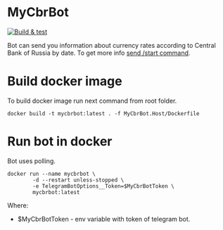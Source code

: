 MyCbrBot
=======

[![Build & test](https://github.com/nazarovsa/MyCbrBot/actions/workflows/dotnet.yml/badge.svg)](https://github.com/nazarovsa/MyCbrBot/actions/workflows/dotnet.yml)

Bot can send you information about currency rates according to Central Bank of Russia by date. To get more info [send /start command](https://t.me/MyCbr_Bot?start).

Build docker image
=======

To build docker image run next command from root folder.
```
docker build -t mycbrbot:latest . -f MyCbrBot.Host/Dockerfile
```

Run bot in docker
=======

Bot uses polling.

```
docker run --name mycbrbot \
        -d --restart unless-stopped \
        -e TelegramBotOptions__Token=$MyCbrBotToken \
        mycbrbot:latest
```

Where:
- $MyCbrBotToken - env variable with token of telegram bot.
